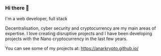 ### Hi there 👋

I'm a web developer, full stack

Decentralisation, cyber security and cryptocurrency are my main areas of expertise.
I love creating disruptive projects and I have been developing projects with the Nano cryptocurrency in the last few years.

You can see some of my projects at: https://anarkrypto.github.io/

